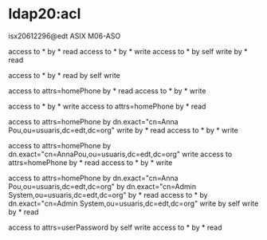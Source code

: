 # ldap20:acl

isx20612296@edt 
ASIX M06-ASO

access to * by * read
access to * by * write
access to * 
	by self write 
	by * read

access to *
        by * read
        by self write

access to attrs=homePhone by * read
access to * by * write

access to * by * write
access to attrs=homePhone by * read

access to attrs=homePhone
	by dn.exact="cn=Anna Pou,ou=usuaris,dc=edt,dc=org" write
	by * read
access to * by * write

access to attrs=homePhone
	by dn.exact="cn=AnnaPou,ou=usuaris,dc=edt,dc=org" write
access to attrs=homePhone
	by * read
access to * by * write

access to attrs=homePhone
	by dn.exact="cn=Anna Pou,ou=usuaris,dc=edt,dc=org"
	by dn.exact="cn=Admin System,ou=usuaris,dc=edt,dc=org"
	by * read
access to *
	by dn.exact="cn=Admin System,ou=usuaris,dc=edt,dc=org" write
	by self write
	by * read

access to attrs=userPassword
	by self write
access to * by * read
